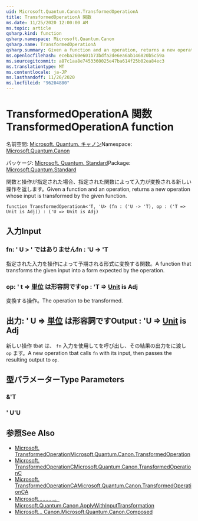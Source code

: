 ```yaml
---
uid: Microsoft.Quantum.Canon.TransformedOperationA
title: TransformedOperationA 関数
ms.date: 11/25/2020 12:00:00 AM
ms.topic: article
qsharp.kind: function
qsharp.namespace: Microsoft.Quantum.Canon
qsharp.name: TransformedOperationA
qsharp.summary: Given a function and an operation, returns a new operation whose input is transformed by the given function.
ms.openlocfilehash: eceba260e601b73bdfa2de6ea6ab146820b5c59a
ms.sourcegitcommit: a87c1aa8e7453360025e47ba614f25b02ea84ec3
ms.translationtype: MT
ms.contentlocale: ja-JP
ms.lasthandoff: 11/26/2020
ms.locfileid: "96204880"
---
```

# <a name="transformedoperationa-function"></a><span data-ttu-id="a25c4-102">TransformedOperationA 関数</span><span class="sxs-lookup"><span data-stu-id="a25c4-102">TransformedOperationA function</span></span>

<span data-ttu-id="a25c4-103">名前空間: [Microsoft. Quantum. キャノン](xref:Microsoft.Quantum.Canon)</span><span class="sxs-lookup"><span data-stu-id="a25c4-103">Namespace: [Microsoft.Quantum.Canon](xref:Microsoft.Quantum.Canon)</span></span>

<span data-ttu-id="a25c4-104">パッケージ: [Microsoft. Quantum. Standard](https://nuget.org/packages/Microsoft.Quantum.Standard)</span><span class="sxs-lookup"><span data-stu-id="a25c4-104">Package: [Microsoft.Quantum.Standard](https://nuget.org/packages/Microsoft.Quantum.Standard)</span></span>


<span data-ttu-id="a25c4-105">関数と操作が指定された場合、指定された関数によって入力が変換される新しい操作を返します。</span><span class="sxs-lookup"><span data-stu-id="a25c4-105">Given a function and an operation, returns a new operation whose input is transformed by the given function.</span></span>

```qsharp
function TransformedOperationA<'T, 'U> (fn : ('U -> 'T), op : ('T => Unit is Adj)) : ('U => Unit is Adj)
```


## <a name="input"></a><span data-ttu-id="a25c4-106">入力</span><span class="sxs-lookup"><span data-stu-id="a25c4-106">Input</span></span>

### <a name="fn--u---t"></a><span data-ttu-id="a25c4-107">fn: ' U > ' ではありません</span><span class="sxs-lookup"><span data-stu-id="a25c4-107">fn : 'U -> 'T</span></span>

<span data-ttu-id="a25c4-108">指定された入力を操作によって予期される形式に変換する関数。</span><span class="sxs-lookup"><span data-stu-id="a25c4-108">A function that transforms the given input into a form expected by the operation.</span></span>


### <a name="op--t--unit--is-adj"></a><span data-ttu-id="a25c4-109">op: ' t => [単位](xref:microsoft.quantum.lang-ref.unit)  は形容詞です</span><span class="sxs-lookup"><span data-stu-id="a25c4-109">op : 'T => [Unit](xref:microsoft.quantum.lang-ref.unit)  is Adj</span></span>

<span data-ttu-id="a25c4-110">変換する操作。</span><span class="sxs-lookup"><span data-stu-id="a25c4-110">The operation to be transformed.</span></span>



## <a name="output--u--unit--is-adj"></a><span data-ttu-id="a25c4-111">出力: ' U => [単位](xref:microsoft.quantum.lang-ref.unit)  は形容詞です</span><span class="sxs-lookup"><span data-stu-id="a25c4-111">Output : 'U => [Unit](xref:microsoft.quantum.lang-ref.unit)  is Adj</span></span>

<span data-ttu-id="a25c4-112">新しい操作 tbat は、 `fn` 入力を使用してを呼び出し、その結果の出力をに渡し `op` ます。</span><span class="sxs-lookup"><span data-stu-id="a25c4-112">A new operation tbat calls `fn` with its input, then passes the resulting output to `op`.</span></span>

## <a name="type-parameters"></a><span data-ttu-id="a25c4-113">型パラメーター</span><span class="sxs-lookup"><span data-stu-id="a25c4-113">Type Parameters</span></span>

### <a name="t"></a><span data-ttu-id="a25c4-114">&</span><span class="sxs-lookup"><span data-stu-id="a25c4-114">'T</span></span>


### <a name="u"></a><span data-ttu-id="a25c4-115">' U</span><span class="sxs-lookup"><span data-stu-id="a25c4-115">'U</span></span>



## <a name="see-also"></a><span data-ttu-id="a25c4-116">参照</span><span class="sxs-lookup"><span data-stu-id="a25c4-116">See Also</span></span>

- [<span data-ttu-id="a25c4-117">Microsoft. TransformedOperation</span><span class="sxs-lookup"><span data-stu-id="a25c4-117">Microsoft.Quantum.Canon.TransformedOperation</span></span>](xref:Microsoft.Quantum.Canon.TransformedOperation)
- [<span data-ttu-id="a25c4-118">Microsoft. TransformedOperationC</span><span class="sxs-lookup"><span data-stu-id="a25c4-118">Microsoft.Quantum.Canon.TransformedOperationC</span></span>](xref:Microsoft.Quantum.Canon.TransformedOperationC)
- [<span data-ttu-id="a25c4-119">Microsoft. TransformedOperationCA</span><span class="sxs-lookup"><span data-stu-id="a25c4-119">Microsoft.Quantum.Canon.TransformedOperationCA</span></span>](xref:Microsoft.Quantum.Canon.TransformedOperationCA)
- [<span data-ttu-id="a25c4-120">Microsoft...........。</span><span class="sxs-lookup"><span data-stu-id="a25c4-120">Microsoft.Quantum.Canon.ApplyWithInputTransformation</span></span>](xref:Microsoft.Quantum.Canon.ApplyWithInputTransformation)
- [<span data-ttu-id="a25c4-121">Microsoft... Canon.</span><span class="sxs-lookup"><span data-stu-id="a25c4-121">Microsoft.Quantum.Canon.Composed</span></span>](xref:Microsoft.Quantum.Canon.Composed)